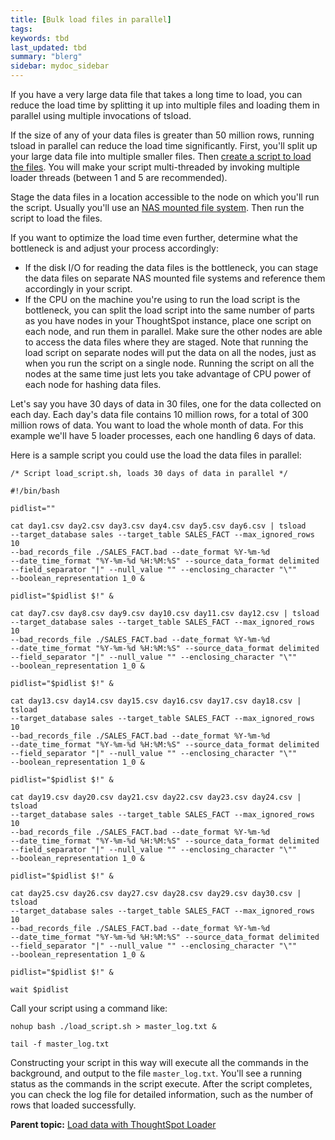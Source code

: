 ```yaml
---
title: [Bulk load files in parallel]
tags: 
keywords: tbd
last_updated: tbd
summary: "blerg"
sidebar: mydoc_sidebar
---
```

If you have a very large data file that takes a long time to load, you can reduce the load time by splitting it up into multiple files and loading them in parallel using multiple invocations of tsload.

If the size of any of your data files is greater than 50 million rows, running tsload in parallel can reduce the load time significantly. First, you'll split up your large data file into multiple smaller files. Then [create a script to load the files](load_with_script.html#). You will make your script multi-threaded by invoking multiple loader threads (between 1 and 5 are recommended).

Stage the data files in a location accessible to the node on which you'll run the script. Usually you'll use an [NAS mounted file system](../setup/NAS_mount.html#). Then run the script to load the files.

If you want to optimize the load time even further, determine what the bottleneck is and adjust your process accordingly:

-   If the disk I/O for reading the data files is the bottleneck, you can stage the data files on separate NAS mounted file systems and reference them accordingly in your script.
-   If the CPU on the machine you're using to run the load script is the bottleneck, you can split the load script into the same number of parts as you have nodes in your ThoughtSpot instance, place one script on each node, and run them in parallel. Make sure the other nodes are able to access the data files where they are staged. Note that running the load script on separate nodes will put the data on all the nodes, just as when you run the script on a single node. Running the script on all the nodes at the same time just lets you take advantage of CPU power of each node for hashing data files.

Let's say you have 30 days of data in 30 files, one for the data collected on each day. Each day's data file contains 10 million rows, for a total of 300 million rows of data. You want to load the whole month of data. For this example we'll have 5 loader processes, each one handling 6 days of data.

Here is a sample script you could use the load the data files in parallel:

```
/* Script load_script.sh, loads 30 days of data in parallel */

#!/bin/bash

pidlist=""

cat day1.csv day2.csv day3.csv day4.csv day5.csv day6.csv | tsload  
--target_database sales --target_table SALES_FACT --max_ignored_rows 10
--bad_records_file ./SALES_FACT.bad --date_format %Y-%m-%d
--date_time_format "%Y-%m-%d %H:%M:%S" --source_data_format delimited
--field_separator "|" --null_value "" --enclosing_character "\""
--boolean_representation 1_0 &

pidlist="$pidlist $!" &

cat day7.csv day8.csv day9.csv day10.csv day11.csv day12.csv | tsload  
--target_database sales --target_table SALES_FACT --max_ignored_rows 10
--bad_records_file ./SALES_FACT.bad --date_format %Y-%m-%d
--date_time_format "%Y-%m-%d %H:%M:%S" --source_data_format delimited
--field_separator "|" --null_value "" --enclosing_character "\""
--boolean_representation 1_0 &

pidlist="$pidlist $!" &

cat day13.csv day14.csv day15.csv day16.csv day17.csv day18.csv | tsload  
--target_database sales --target_table SALES_FACT --max_ignored_rows 10
--bad_records_file ./SALES_FACT.bad --date_format %Y-%m-%d
--date_time_format "%Y-%m-%d %H:%M:%S" --source_data_format delimited
--field_separator "|" --null_value "" --enclosing_character "\""
--boolean_representation 1_0 &

pidlist="$pidlist $!" &

cat day19.csv day20.csv day21.csv day22.csv day23.csv day24.csv | tsload  
--target_database sales --target_table SALES_FACT --max_ignored_rows 10
--bad_records_file ./SALES_FACT.bad --date_format %Y-%m-%d
--date_time_format "%Y-%m-%d %H:%M:%S" --source_data_format delimited
--field_separator "|" --null_value "" --enclosing_character "\""
--boolean_representation 1_0 &

pidlist="$pidlist $!" &

cat day25.csv day26.csv day27.csv day28.csv day29.csv day30.csv | tsload  
--target_database sales --target_table SALES_FACT --max_ignored_rows 10
--bad_records_file ./SALES_FACT.bad --date_format %Y-%m-%d
--date_time_format "%Y-%m-%d %H:%M:%S" --source_data_format delimited
--field_separator "|" --null_value "" --enclosing_character "\""
--boolean_representation 1_0 &

pidlist="$pidlist $!" &

wait $pidlist
```

Call your script using a command like:

```
nohup bash ./load_script.sh > master_log.txt &

tail -f master_log.txt
```

Constructing your script in this way will execute all the commands in the background, and output to the file `master_log.txt`. You'll see a running status as the commands in the script execute. After the script completes, you can check the log file for detailed information, such as the number of rows that loaded successfully.

**Parent topic:** [Load data with ThoughtSpot Loader](../../admin/loading/load_with_data_importer.html)
